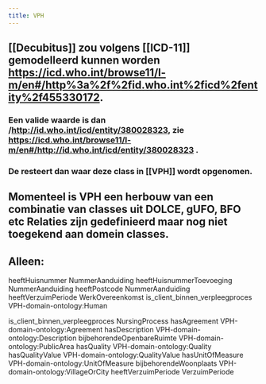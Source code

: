 ```yaml
---
title: VPH
---
```


## [[Decubitus]] zou volgens [[ICD-11]] gemodelleerd kunnen worden https://icd.who.int/browse11/l-m/en#/http%3a%2f%2fid.who.int%2ficd%2fentity%2f455330172.
### Een valide waarde is dan /http://id.who.int/icd/entity/380028323, zie https://icd.who.int/browse11/l-m/en#/http://id.who.int/icd/entity/380028323 .
### De resteert dan waar deze class in [[VPH]] wordt opgenomen.
## Momenteel is VPH een herbouw van een combinatie van classes uit DOLCE, gUFO, BFO etc Relaties zijn gedefinieerd maar nog niet toegekend aan domein classes.
## Alleen:
heeftHuisnummer	NummerAanduiding
heeftHuisnummerToevoeging	NummerAanduiding
heeftPostcode	NummerAanduiding
heeftVerzuimPeriode	WerkOvereenkomst
is_client_binnen_verpleegproces	VPH-domain-ontology:Human

is_client_binnen_verpleegproces	NursingProcess
hasAgreement	VPH-domain-ontology:Agreement
hasDescription	VPH-domain-ontology:Description
bijbehorendeOpenbareRuimte	VPH-domain-ontology:PublicArea
hasQuality	VPH-domain-ontology:Quality
hasQualityValue	VPH-domain-ontology:QualityValue
hasUnitOfMeasure	VPH-domain-ontology:UnitOfMeasure
bijbehorendeWoonplaats	VPH-domain-ontology:VillageOrCity
heeftVerzuimPeriode	VerzuimPeriode
